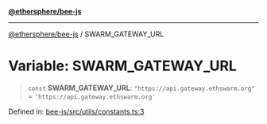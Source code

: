 [**@ethersphere/bee-js**](../Overview.md)

***

[@ethersphere/bee-js](../Overview.md) / SWARM\_GATEWAY\_URL

# Variable: SWARM\_GATEWAY\_URL

> `const` **SWARM\_GATEWAY\_URL**: `"https://api.gateway.ethswarm.org"` = `'https://api.gateway.ethswarm.org'`

Defined in: [bee-js/src/utils/constants.ts:3](https://github.com/ethersphere/bee-js/blob/3abbe2b1b264d6b586511a56e93badb2236bd09d/src/utils/constants.ts#L3)
